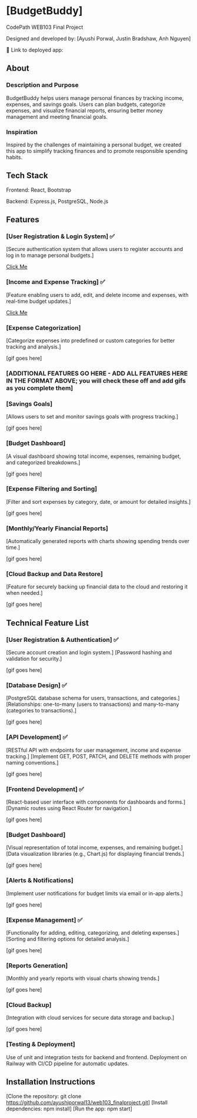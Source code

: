 # [BudgetBuddy]

CodePath WEB103 Final Project

Designed and developed by: [Ayushi Porwal, Justin Bradshaw, Anh Nguyen]

🔗 Link to deployed app:

## About

### Description and Purpose

BudgetBuddy helps users manage personal finances by tracking income, expenses, and savings goals. Users can plan budgets, categorize expenses, and visualize financial reports, ensuring better money management and meeting financial goals.

### Inspiration

Inspired by the challenges of maintaining a personal budget, we created this app to simplify tracking finances and to promote responsible spending habits.

## Tech Stack

Frontend: React, Bootstrap

Backend: Express.js, PostgreSQL, Node.js

## Features

### [User Registration & Login System] ✅

[Secure authentication system that allows users to register accounts and log in to manage personal budgets.]

[Click Me](https://i.imgur.com/UVGqAxr.gif)

### [Income and Expense Tracking] ✅

[Feature enabling users to add, edit, and delete income and expenses, with real-time budget updates.]

[Click Me](https://i.imgur.com/UVGqAxr.gif)

### [Expense Categorization]

[Categorize expenses into predefined or custom categories for better tracking and analysis.]

[gif goes here]

### [ADDITIONAL FEATURES GO HERE - ADD ALL FEATURES HERE IN THE FORMAT ABOVE; you will check these off and add gifs as you complete them]

### [Savings Goals]

[Allows users to set and monitor savings goals with progress tracking.]

[gif goes here]

### [Budget Dashboard]

[A visual dashboard showing total income, expenses, remaining budget, and categorized breakdowns.]

[gif goes here]

### [Expense Filtering and Sorting]

[Filter and sort expenses by category, date, or amount for detailed insights.]

[gif goes here]

### [Monthly/Yearly Financial Reports]

[Automatically generated reports with charts showing spending trends over time.]

[gif goes here]

### [Cloud Backup and Data Restore]

[Feature for securely backing up financial data to the cloud and restoring it when needed.]

[gif goes here]


## Technical Feature List

### [User Registration & Authentication] ✅

[Secure account creation and login system.]
[Password hashing and validation for security.]

[gif goes here]

### [Database Design] ✅

[PostgreSQL database schema for users, transactions, and categories.]
[Relationships: one-to-many (users to transactions) and many-to-many (categories to transactions).]

[gif goes here]

### [API Development] ✅

[RESTful API with endpoints for user management, income and expense tracking.]
[Implement GET, POST, PATCH, and DELETE methods with proper naming conventions.]

[gif goes here]

### [Frontend Development]  ✅

[React-based user interface with components for dashboards and forms.]
[Dynamic routes using React Router for navigation.]

[gif goes here]

### [Budget Dashboard]

[Visual representation of total income, expenses, and remaining budget.]
[Data visualization libraries (e.g., Chart.js) for displaying financial trends.]

[gif goes here]

### [Alerts & Notifications]

[Implement user notifications for budget limits via email or in-app alerts.]

[gif goes here]

### [Expense Management]  ✅

[Functionality for adding, editing, categorizing, and deleting expenses.]
[Sorting and filtering options for detailed analysis.]

[gif goes here]

### [Reports Generation]

[Monthly and yearly reports with visual charts showing trends.]

[gif goes here]

### [Cloud Backup]

[Integration with cloud services for secure data storage and backup.]

[gif goes here]

### [Testing & Deployment]

Use of unit and integration tests for backend and frontend.
Deployment on Railway with CI/CD pipeline for automatic updates.


## Installation Instructions

[Clone the repository: git clone https://github.com/ayushiporwal13/web103_finalproject.git]
[Install dependencies: npm install]
[Run the app: npm start]
